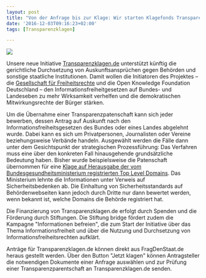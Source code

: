 ```yaml
---
layout: post
title: "Von der Anfrage bis zur Klage: Wir starten Klagefonds Transparenzklagen.de"
date: '2016-12-03T09:16:23+02:00'
tags: [Transparenzklagen]

---
```

<img src="https://raw.githubusercontent.com/okfde/okfn.de/master/files/blog/2016/11/logo4.jpg">


Unsere neue Initiative [Transparenzklagen.de](https://transparenzklagen.de/) unterstützt künftig die gerichtliche Durchsetzung von Auskunftsansprüchen gegen Behörden und sonstige staatliche Institutionen. Damit wollen die Initiatoren des Projektes – die [Gesellschaft für Freiheitsrechte](https://freiheitsrechte.de/) und die Open Knowledge Foundation Deutschland – den Informationsfreiheitgesetzen auf Bundes- und Landeseben zu mehr Wirksamkeit verhelfen und die demokratischen Mitwirkungsrechte der Bürger stärken.

Um die Übernahme einer Transparenzpatenschaft kann sich jeder bewerben, dessen Antrag auf Auskunft nach den Informationsfreiheitsgesetzen des Bundes oder eines Landes abgelehnt wurde. Dabei kann es sich um Privatpersonen, Journalisten oder Vereine beziehungsweise Verbände handeln. Ausgewählt werden die Fälle dann unter dem Gesichtspunkt der
strategischen Prozessführung: Das Verfahren muss eine über den konkreten Fall hinausgehende grundsätzliche Bedeutung haben. Bisher wurde beispielsweise die Patenschaft übernommen für eine [Klage auf Herausgabe der vom Bundesgesundheitsministerium registrierten Top Level Domains](https://transparenzklagen.de/klagen/). Das Ministerium lehnte die Informationen unter Verweis auf Sicherheitsbedenken ab. Die Einhaltung von Sicherheitsstandards auf Behördenwebseiten kann jedoch durch Dritte nur dann bewertet werden, wenn bekannt ist, welche Domains die Behörde registriert hat.

Die Finanzierung von Transparenzklagen.de erfolgt durch Spenden und die Förderung durch Stiftungen. Die Stiftung bridge fördert zudem die Kampagne "Informationen befreien", die zum Start der Initiative über das Thema Informationsfreiheit und über die Nutzung und Durchsetzung von Informationsfreiheitsrechten aufklärt.

Anträge für Transparenzklagen.de können direkt aus FragDenStaat.de heraus gestellt werden. Über den Button "Jetzt klagen" können Antragsteller die notwendigen Dokumente einer Anfrage auswählen und zur Prüfung einer Transparenzparentschaft an Transparenzklagen.de senden.

